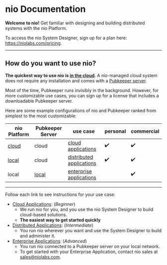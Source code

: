# nio Documentation

**Welcome to nio!** Get familiar with designing and building distributed systems with the nio Platform.

To access the nio System Designer, sign up for a plan here: <https://niolabs.com/pricing>.

---

## How do you want to use nio?

**The quickest way to use nio is [in the cloud](/quickstart).** A nio-managed cloud system does not require any installation and comes with a [Pubkeeper server](/pubkeeper).

Most of the time, Pubkeeper runs invisibly in the background. However, for more customizable use cases, you can sign up for a license that includes a downloadable Pubkeeper server.

Here are some example configurations of nio and Pubkeeper ranked from simplest to the most customizable:

| nio Platform | Pubkeeper Server | use case | personal | commercial
|------| -----|  ----| -----| ----|
| [cloud](/quickstart) | cloud | [cloud applications](/quickstart) | ✔️ | ✔️ |
| [local](/installation/nio) | cloud | [distributed applications](/installation/nio) | ✔️ | ✔️ |
| local | [local](/installation/pubkeeper) | [enterprise applications](https://niolabs.com/enterprise) |  | ✔️ |

---

Follow each link to see instructions for your use case:

* [Cloud Applications](/quickstart):  (_Beginner_)
  * We run nio for you, and you use the nio System Designer to build cloud-based solutions.
  * **The easiest way to get started quickly**
* [Distributed Applications](/installation/nio): (_Intermediate_)
  * You run nio wherever you want and use the System Designer to build and administer it. 
* [Enterprise Applications](https://niolabs.com/enterprise): (_Advanced_)
  * You run nio connected to a Pubkeeper server on your local network.
  * To get started with your Enterprise Application, contact nio sales at [sales@niolabs.com](mailto:sales@niolabs.com).


